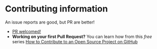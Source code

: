 # Contributing information

An issue reports are good, but PR are better!

* [PR welcomed!](https://makeapullrequest.com/)
* **Working on your first Pull Request?** You can learn how from this *free* series [How to Contribute to an Open Source Project on GitHub](https://egghead.io/courses/how-to-contribute-to-an-open-source-project-on-github) 
